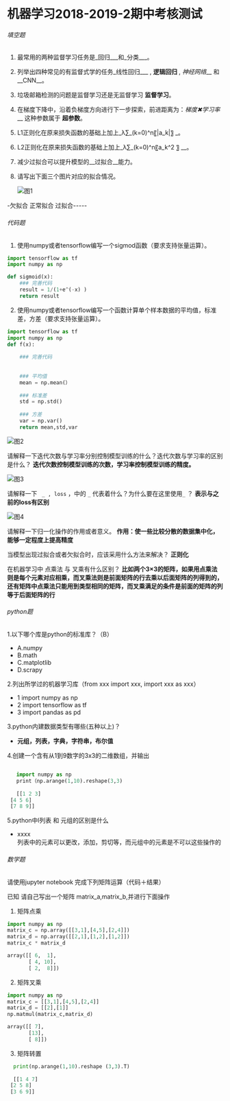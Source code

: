 #                                                                                       机器学习2018-2019-2期中考核测试

###### 填空题

1. 最常用的两种监督学习任务是_回归___和_分类___。

2. 列举出四种常见的有监督式学的任务_线性回归___ , __逻辑回归__ , _神经网络___ 和__CNN__。

3. 垃圾邮箱检测的问题是监督学习还是无监督学习 __监督学习__。

4. 在梯度下降中，沿着负梯度方向进行下一步探索，前进距离为：_梯度✖学习率___  这种参数属于 __超参数__。

5. L1正则化在原来损失函数的基础上加上_λ∑_(k=0)^n〖|a_k|〗  _。

6. L2正则化在原来损失函数的基础上加上_λ∑_(k=0)^n〖a_k^2 〗 __。

7. 减少过拟合可以提升模型的__过拟合__能力。

8. 请写出下面三个图片对应的拟合情况。

   

   ![图1](../img/2018-2019-2.1.png)


-欠拟合      正常拟合      过拟合-----
                                   

###### 代码题

1. 使用numpy或者tensorflow编写一个sigmod函数（要求支持张量运算）。

```python
import tensorflow as tf
import numpy as np

def sigmoid(x):
    ### 完善代码
    result = 1/(1+e^(-x) )    
    return result
```



2. 使用numpy或者tensorflow编写一个函数计算单个样本数据的平均值，标准差，方差（要求支持张量运算）。

```python
import tensorflow as tf
import numpy as np
def f(x):
    
    ### 完善代码
    
    
    ### 平均值
    mean = np.mean(）
    
    ### 标准差
    std = np.std()
    
    ### 方差
    var = np.var()
    return mean,std,var
```





 ![图2](../img/2018-2019-2.2.png)



请解释一下迭代次数与学习率分别控制模型训练的什么？迭代次数与学习率的区别是什么？
**迭代次数控制模型训练的次数，学习率控制模型训练的精度。**


 ![图3](../img/2018-2019-2.3.png)

       

 请解释一下 ` _ , loss`  ，中的 `_` 代表着什么？为什么要在这里使用`_`  ？
 **表示与之前的loss有区别**



 ![图4](../img/2018-2019-2.4.png)

请解释一下归一化操作的作用或者意义。
**作用：使一些比较分散的数据集中化，能够一定程度上提高精度**
 

 

 

 当模型出现过拟合或者欠拟合时，应该采用什么方法来解决？
 **正则化**

 

 

 

 

在机器学习中 点乘法 与 叉乘有什么区别？
**比如两个3×3的矩阵，如果用点乘法则是每个元素对应相乘，而叉乘法则是前面矩阵的行去乘以后面矩阵的列得到的，还有矩阵中点乘法只能用到类型相同的矩阵，而叉乘满足的条件是前面的矩阵的列等于后面矩阵的行**



###### python题

1.以下哪个库是python的标准库？（B）

- A.numpy      
- B.math    
- C.matplotlib   
- D.scrapy

2.列出所学过的机器学习库（from xxx import xxx, import xxx as xxx）

- 1 import numpy as np
- 2 import tensorflow as tf
- 3 import pandas as pd

3.python内建数据类型有哪些(五种以上)？

- **元组，列表，字典，字符串，布尔值**

  

4.创建一个含有从1到9数字的3x3的二维数组，并输出

```python

   import numpy as np
   print（np.arange(1,10).reshape(3,3)
   
   [[1 2 3]
 [4 5 6]
 [7 8 9]]
```

5.python中l列表 和 元组的区别是什么

- xxxx  
列表中的元素可以更改，添加，剪切等，而元组中的元素是不可以这些操作的



###### 数学题

请使用jupyter notebook 完成下列矩阵运算（代码＋结果）

已知 请自己写出一个矩阵 matrix_a,matrix_b,并进行下面操作

1. 矩阵点乘 
```python
import numpy as np
matrix_c = np.array([[3,1],[4,5],[2,4]])
matrix_d = np.array([[2,1],[1,2],[1,2]])
matrix_c * matrix_d

array([[ 6,  1],
       [ 4, 10],
       [ 2,  8]])
```

2. 矩阵叉乘
```python
import numpy as np
matrix_c = [[3,1],[4,5],[2,4]]
matrix_d = [[2],[1]]
np.matmul(matrix_c,matrix_d)

array([[ 7],
       [13],
       [ 8]])
 ```

3. 矩阵转置
```python
  print(np.arange(1,10).reshape (3,3).T)
  
  [[1 4 7]
 [2 5 8]
 [3 6 9]]
 ```


